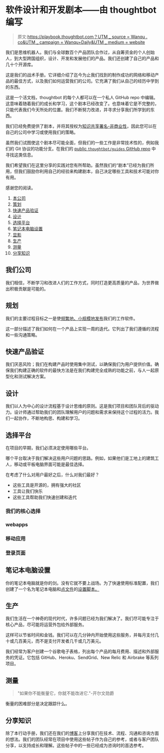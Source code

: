 # 软件设计和开发剧本——由 thoughtbot 编写

> 原文:[https://playbook.thoughtbot.com？UTM _ source = Wanqu . co&UTM _ campaign = Wanqu+Daily&UTM _ medium = website](https://playbook.thoughtbot.com?utm_source=wanqu.co&utm_campaign=Wanqu+Daily&utm_medium=website)

我们是思维机器人。我们与全球数百个产品团队合作过，从自筹资金的个人创始人，到大型跨国组织，设计、开发和发展他们的产品。我们还创建了自己的产品和几十个开源库。

这是我们的战术手册。它详细介绍了迄今为止我们找到的制作成功的网络和移动产品的最佳方式，以及我们如何运营我们的公司。它充满了我们从自己的经历中学到的东西。

这是一个活文档，thoughtbot 的每个人都可以在一个私人 GitHub repo 中编辑。这意味着随着我们的成长和学习，这个剧本已经改变了。也意味着它是不完整的，只能代表我们今天所处的位置。我们不断努力改进，并寻求分享我们所学到的东西。

我们已经免费提供了剧本，并将其授权为[知识共享署名-非商业性](http://creativecommons.org/licenses/by-nc/3.0)，因此您可以在自己的公司中学习或使用我们的策略。

虽然我们试图使这个剧本尽可能全面，但我们的一些工作是非常技术性的，例如我们的 Git 协议的功能分支。在我们的 [public `thoughtbot/guides` GitHub repo](https://github.com/thoughtbot/guides) 中寻找这类信息。

我们希望我们在这里分享的实践对您有所帮助。虽然我们的“剧本”已经为我们所用，但我们鼓励你利用自己的经验来构建剧本，自己决定哪些工具和技术可能对你有用。

感谢您的阅读。

1.  [本公司](#our-company)
2.  [策划](#planning)
3.  [快速产品验证](#validation)
4.  [设计](#designing)
5.  [选择平台](#choose-platforms)
6.  [笔记本电脑设置](#laptop-setup)
7.  [显影](#developing)
8.  [生产](#production)
9.  [测量](#measuring)
10.  [分享知识](#sharing-knowledge)



## 我们公司

我们相信，不断学习和改进人们的工作方式，同时打造更高质量的产品，为世界做出积极贡献是可能的。





## 规划

我们的主要过程目标之一是使[频繁地、小规模地发布](https://tbot.io/release-often)我们的工作软件。

这一部分描述了我们如何在一个产品上实现一周的迭代。它列出了我们遵循的流程和一些沟通策略。





## 快速产品验证

我们厌恶风险；我们在构建产品时使用集中测试，以确保我们为用户提供价值。确保我们构建正确的软件的最快方法是在我们构建完全成熟的功能之前，与人一起原型化和测试解决方案。





## 设计

我们以人为中心的设计流程基于设计思维的原则。这是我们项目和团队背后的驱动力。设计师通过帮助我们的团队理解用户的问题和需求来保持这个过程的活力。我们一起协作，不断地构思、构建和学习。





## 选择平台

在项目的早期，我们必须决定使用哪些平台。

哪个平台取决于我们解决这些用户问题的思路。例如，如果他们是工地上的建筑工人，移动或平板电脑界面可能是最佳选择。

在考虑了什么对用户最好之后，什么对我们最好？

*   这些工具是开源的，拥有强大的社区
*   工具让我们快乐
*   这些工具帮助我们快速创建和迭代

### 我们的核心选择

### webapps

### 移动应用

### 登录页面





## 笔记本电脑设置

你的笔记本电脑就是你的剑。没有它就不要上战场。为了快速使用标准配置，我们创建了一个名为笔记本电脑和[点文件](/playbook/laptop-setup/share-configuration-with-dotfiles)的[设置脚本。](/playbook/laptop-setup/automate-your-development-environment)





## 生产

我们生活在一个神奇的现代时代，许多问题已经为我们解决了。我们尽可能专注于核心产品，尽可能将运营外包给外部服务。

这样可以节省时间和金钱。我们可以在几分钟内开始使用这些服务，并每月支付几十或几百美元，而不是支付开发者几千或几万美元。

我们经常为客户创建一个谷歌电子表格，列出每个产品的每月费用、描述和外部服务的凭证。它包括 GitHub、Heroku、SendGrid、New Relic 和 Airbrake 等系列项目。





## 测量

> "如果你不能衡量它，你就不能改进它."-开尔文勋爵

衡量的困难部分是决定跟踪什么。





## 分享知识

除了本行动手册，我们还在我们的[博客](https://thoughtbot.com/blog)上分享我们在技术、流程、沟通和咨询方面的想法。我们的团队经常在项目中使用这些帖子作为自己的参考，或者与客户团队分享，以支持成长和理解。这些帖子中的一些已经成为咨询时的首选参考。

